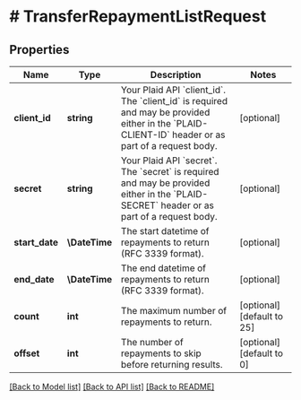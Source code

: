 # # TransferRepaymentListRequest

## Properties

Name | Type | Description | Notes
------------ | ------------- | ------------- | -------------
**client_id** | **string** | Your Plaid API &#x60;client_id&#x60;. The &#x60;client_id&#x60; is required and may be provided either in the &#x60;PLAID-CLIENT-ID&#x60; header or as part of a request body. | [optional]
**secret** | **string** | Your Plaid API &#x60;secret&#x60;. The &#x60;secret&#x60; is required and may be provided either in the &#x60;PLAID-SECRET&#x60; header or as part of a request body. | [optional]
**start_date** | **\DateTime** | The start datetime of repayments to return (RFC 3339 format). | [optional]
**end_date** | **\DateTime** | The end datetime of repayments to return (RFC 3339 format). | [optional]
**count** | **int** | The maximum number of repayments to return. | [optional] [default to 25]
**offset** | **int** | The number of repayments to skip before returning results. | [optional] [default to 0]

[[Back to Model list]](../../README.md#models) [[Back to API list]](../../README.md#endpoints) [[Back to README]](../../README.md)
